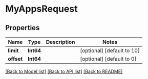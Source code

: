 # MyAppsRequest


## Properties
Name | Type | Description | Notes
------------ | ------------- | ------------- | -------------
**limit** | **Int64** |  | [optional] [default to 10]
**offset** | **Int64** |  | [optional] [default to 0]


[[Back to Model list]](../README.md#models) [[Back to API list]](../README.md#api-endpoints) [[Back to README]](../README.md)


